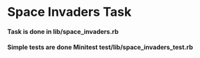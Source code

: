 # Space Invaders Task

#### Task is done in lib/space_invaders.rb

#### Simple tests are done Minitest test/lib/space_invaders_test.rb
